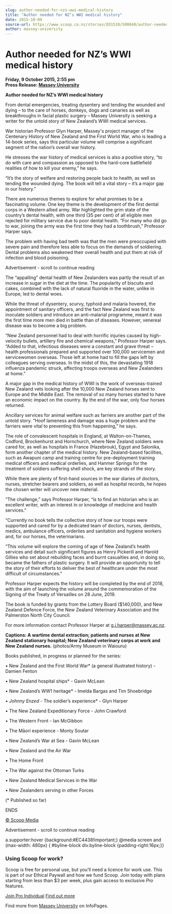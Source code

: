 ```yaml
---
slug: author-needed-for-nzs-wwi-medical-history
title: "Author needed for NZ’s WWI medical history"
date: 2015-10-09
source-url: https://www.scoop.co.nz/stories/ED1510/S00048/author-needed-for-nzs-wwi-medical-history.htm
author: massey-university
---
```

Author needed for NZ’s WWI medical history
==========================================

**Friday, 9 October 2015, 2:55 pm**  
**Press Release: [Massey University](https://info.scoop.co.nz/Massey_University)**

**Author needed for NZ’s WWI medical history**

From dental emergencies, treating dysentery and tending the wounded and dying – to the care of horses, donkeys, dogs and canaries as well as breakthroughs in facial plastic surgery – Massey University is seeking a writer for the untold story of New Zealand’s WWI medical services.

War historian Professor Glyn Harper, Massey's project manager of the Centenary History of New Zealand and the First World War, who is leading a 14-book series, says this particular volume will comprise a significant segment of the nation’s overall war history.

He stresses the war history of medical services is also a positive story, “to do with care and compassion as opposed to the hard-core battlefield realities of how to kill your enemy,” he says.

“It’s the story of welfare and restoring people back to health, as well as tending the wounded dying. The book will tell a vital story – it’s a major gap in our history.”

There are numerous themes to explore for what promises to be a fascinating volume. One key theme is the development of the first dental corps in a Western allied army. War highlighted the grim state of the country’s dental health, with one third (35 per cent) of all eligible men rejected for military service due to poor dental health. “For many who did go to war, joining the army was the first time they had a toothbrush,” Professor Harper says.

The problem with having bad teeth was that the men were preoccupied with severe pain and therefore less able to focus on the demands of soldiering. Dental problems also weakened their overall health and put them at risk of infection and blood poisoning.

Advertisement - scroll to continue reading





The “appalling” dental health of New Zealanders was partly the result of an increase in sugar in the diet at the time. The popularity of biscuits and cakes, combined with the lack of natural fluoride in the water, unlike in Europe, led to dental woes.

While the threat of dysentery, scurvy, typhoid and malaria hovered, the appointment of sanitary officers, and the fact New Zealand was first to inoculate soldiers and introduce an anti-malarial programme, meant it was the first time more men died in battle than of diseases. However, venereal disease was to become a big problem.

“New Zealand personnel had to deal with horrific injuries caused by high-velocity bullets, artillery fire and chemical weapons,” Professor Harper says. “Added to that, infectious diseases were a constant and grave threat – health professionals prepared and supported over 100,000 servicemen and servicewomen overseas. Those left at home had to fill the gaps left by colleagues serving overseas. In the midst of this, the devastating 1918 influenza pandemic struck, affecting troops overseas and New Zealanders at home.”

A major gap in the medical history of WWI is the work of overseas-trained New Zealand vets looking after the 10,000 New Zealand horses sent to Europe and the Middle East. The removal of so many horses started to have an economic impact on the country. By the end of the war, only four horses returned.

Ancillary services for animal welfare such as farriers are another part of the untold story. “Hoof lameness and damage was a huge problem and the farriers were vital to preventing this from happening,” he says.

The role of convalescent hospitals in England, at Walton-on-Thames, Codford, Brockenhurst and Hornchurch, where New Zealand soldiers were cared for, as well as hospitals in France (Hazebrouk), Egypt and Salonika, form another chapter of the medical history. New Zealand-based facilities, such as Awapuni camp and training centre for pre-deployment training medical officers and medical orderlies, and Hanmer Springs for the treatment of soldiers suffering shell shock, are key strands of the story.

While there are plenty of first-hand sources in the war diaries of doctors, nurses, stretcher bearers and soldiers, as well as hospital records, he hopes the chosen writer will uncover new material.

“The challenge,” says Professor Harper, “is to find an historian who is an excellent writer, with an interest in or knowledge of medicine and health services.”

“Currently no book tells the collective story of how our troops were supported and cared for by a dedicated team of doctors, nurses, dentists, medics, ambulance officers, orderlies and sanitation and hygiene workers and, for our horses, the veterinarians.

“This volume will explore the coming of age of New Zealand’s health services and detail such significant figures as Henry Pickerill and Harold Gillies who set about rebuilding faces and burnt casualties and, in doing so, became the fathers of plastic surgery. It will provide an opportunity to tell the story of their efforts to deliver the best of healthcare under the most difficult of circumstances.”

Professor Harper expects the history will be completed by the end of 2018, with the aim of launching the volume around the commemoration of the Signing of the Treaty of Versailles on 28 June, 2019.

The book is funded by grants from the Lottery Board ($140,000), and New Zealand Defence Force, the New Zealand Veterinary Association and the Palmerston North City Council.

For more information contact Professor Harper at g.j.harper@massey.ac.nz.

**Captions: A wartime dental extraction; patients and nurses at New Zealand stationary hospital; New Zealand veterinary corps at work and New Zealand nurses.** (photos/Army Museum in Waiouru)

Books published, in progress or planned for the series:

• New Zealand and the First World War\* (a general illustrated history) - Damien Fenton

• New Zealand hospital ships\* - Gavin McLean

• New Zealand’s WW1 heritage\* - Imelda Bargas and Tim Shoebridge

• _Johnny Enzed_ - The soldier’s experience\* - Glyn Harper

• The New Zealand Expeditionary Force - John Crawford

• The Western Front - Ian McGibbon

• The Māori experience - Monty Soutar

• New Zealand’s War at Sea - Gavin McLean

• New Zealand and the Air War

• The Home Front

• The War against the Ottoman Turks

• New Zealand Medical Services in the War

• New Zealanders serving in other Forces

(\* Published so far)

ENDS

[© Scoop Media](http://www.scoop.co.nz/about/terms.html)  

Advertisement - scroll to continue reading



a.supporter:hover {background:#EC4438!important;} @media screen and (max-width: 480px) { #byline-block div.byline-block {padding-right:16px;}}

### Using Scoop for work?

Scoop is free for personal use, but you’ll need a licence for work use. This is part of our Ethical Paywall and how we fund Scoop. Join today with plans starting from less than $3 per week, plus gain access to exclusive _Pro_ features.  
  
[Join Pro Individual](https://pro.scoop.co.nz/Individual/?from=ProIn24) [Find out more](https://pro.scoop.co.nz/using-scoop-for-work/?from=ProIn24)

Find more from [Massey University](https://info.scoop.co.nz/Massey_University) on InfoPages.